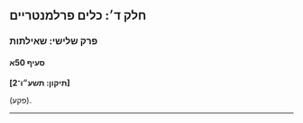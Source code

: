 ## חלק ד׳: כלים פרלמנטריים

### פרק שלישי: שאילתות

#### סעיף 50א

**[תיקון: תשע״ו־2]**

(פקע).

----

